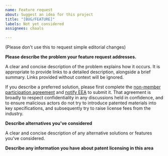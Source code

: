```yaml
---
name: Feature request
about: Suggest an idea for this project
title: "[BUG/FEATURE]"
labels: Not yet considered
assignees: chaals

---
```


(Please don't use this to request simple editorial changes)

**Please describe the problem your feature request addresses.**

A clear and concise description of the problem explains how it occurs.
It is appropriate to provide links to a detailed description, alongside a brief summary.
Links provided without context will be ignored.

If you describe a preferred solution, please first complete the [non-member participation agreement](EEA-Non-Member-Participation-Agreement.pdf) and [notify EEA](https://entethalliance.org/contact/) to submit it. That agreement is broadly to respect confidentiality in any discussions held in confidence, and to ensure malicious actors do not try to introduce patented materials into key specifications, and subsequently try to raise license fees from the industry. 

**Describe alternatives you've considered**

A clear and concise description of any alternative solutions or features you've considered.

**Describe any information you have about patent licensing in this area**
